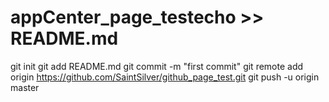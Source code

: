 # appCenter_page_testecho >> README.md
git init
git add README.md
git commit -m "first commit"
git remote add origin https://github.com/SaintSilver/github_page_test.git
git push -u origin master
